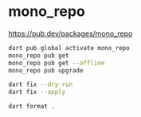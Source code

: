 # mono_repo

https://pub.dev/packages/mono_repo

```bash
dart pub global activate mono_repo
mono_repo pub get
mono_repo pub get --offline
mono_repo pub upgrade

dart fix --dry-run
dart fix --apply

dart format .
```